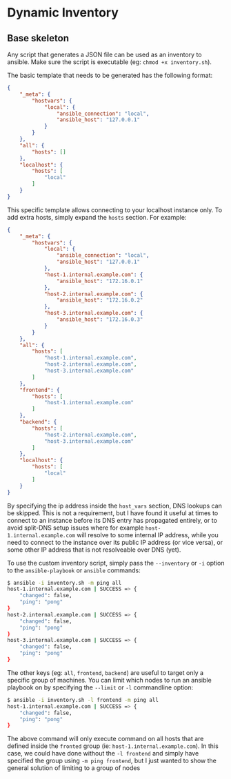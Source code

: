 # Dynamic Inventory

## Base skeleton

Any script that generates a JSON file can be used as an inventory to ansible. Make sure the script is executable (eg: `chmod +x inventory.sh`). 

The basic template that needs to be generated has the following format:

```json
{
    "_meta": {
        "hostvars": {
            "local": {
                "ansible_connection": "local",
                "ansible_host": "127.0.0.1"
            }
        }
    },
    "all": {
        "hosts": []
    },
    "localhost": {
        "hosts": [
            "local"
        ]
    }
}
```

This specific template allows connecting to your localhost instance only. To add extra hosts, simply expand the `hosts` section. For example:

```json
{
    "_meta": {
        "hostvars": {
            "local": {
                "ansible_connection": "local",
                "ansible_host": "127.0.0.1"
            },
            "host-1.internal.example.com": {
                "ansible_host": "172.16.0.1"
            },
            "host-2.internal.example.com": {
                "ansible_host": "172.16.0.2"
            },
            "host-3.internal.example.com": {
                "ansible_host": "172.16.0.3"
            }
        }
    },
    "all": {
    	"hosts": [
    		"host-1.internal.example.com",
            "host-2.internal.example.com",
            "host-3.internal.example.com"    		
    	]
    },
    "frontend": {
    	"hosts": [
    		"host-1.internal.example.com"
    	]
    },
    "backend": {
        "hosts": [
            "host-2.internal.example.com",
            "host-3.internal.example.com"
        ]
    },
    "localhost": {
        "hosts": [
            "local"
        ]
    }    
}
```

By specifying the ip address inside the `host_vars` section, DNS lookups can be skipped. This is not a requirement, but I have found it useful at times to connect to an instance before its DNS entry has propagated entirely, or to avoid split-DNS setup issues where for example `host-1.internal.example.com` will resolve to some internal IP address, while you need to connect to the instance over its public IP address (or vice versa), or some other IP address that is not resolveable over DNS (yet).


To use the custom inventory script, simply pass the `--inventory` or `-i` option to the `ansible-playbook` or `ansible` commands:

```bash
$ ansible -i inventory.sh -m ping all
host-1.internal.example.com | SUCCESS => {
    "changed": false,
    "ping": "pong"
}
host-2.internal.example.com | SUCCESS => {
    "changed": false,
    "ping": "pong"
}
host-3.internal.example.com | SUCCESS => {
    "changed": false,
    "ping": "pong"
}
```

The other keys (eg: `all`, `frontend`, `backend`) are useful to target only a specific group of machines. You can limit which nodes to run an ansible playbook on by specifying the `--limit` or `-l` commandline option:

```bash
$ ansible -i inventory.sh -l frontend -m ping all
host-1.internal.example.com | SUCCESS => {
    "changed": false,
    "ping": "pong"
}
```

The above command will only execute command on all hosts that are defined inside the `fronted` group (ie: `host-1.internal.example.com`). In this case, we could have done without the `-l frontend` and simply have specified the group using `-m ping frontend`, but I just wanted to show the general solution of limiting to a group of nodes



